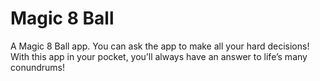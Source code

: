 # Magic 8 Ball

A Magic 8 Ball app. You can ask the app to make all your hard decisions! With this app in your pocket, you’ll always have an answer to life’s many conundrums!
